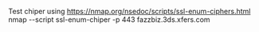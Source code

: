 Test chiper using https://nmap.org/nsedoc/scripts/ssl-enum-ciphers.html
nmap --script ssl-enum-chiper -p 443 fazzbiz.3ds.xfers.com